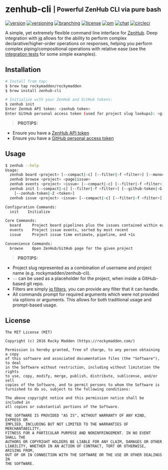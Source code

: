 # zenhub-cli <sub><sup>| Powerful ZenHub CLI via pure bash</sup></sub>
[![version](http://img.shields.io/badge/version-v0.0.0-blue.svg)](https://github.com/rockymadden/zenhub-cli/releases)
[![versioning](http://img.shields.io/badge/versioning-semver-blue.svg)](http://semver.org)
[![branching](http://img.shields.io/badge/branching-github%20flow-f14e32.svg)](https://guides.github.com/introduction/flow/)
[![license](http://img.shields.io/badge/license-mit-3da639.svg)](https://opensource.org/licenses/MIT)
[![pm](http://img.shields.io/badge/pm-zenhub-3f4d9c.svg)](https://www.zenhub.io)
[![chat](http://img.shields.io/badge/chat-slack-e01563.svg)](https://rockymadden-slack.herokuapp.com)
[![circleci](http://img.shields.io/badge/circleci-passing-brightgreen.svg)](https://circleci.com/gh/rockymadden/zenhub-cli)

A simple, yet extremely flexible command line interface for [ZenHub](https://www.zenhub.io). Deep
integration with [jq](https://github.com/stedolan/jq) allows for the ability to perform complex
declarative/higher-order operations on responses, helping you perform complex piping/compositional
operations with relative ease (see the [integration tests](test/integration) for some simple
examples).

## Installation
```bash
# Install from tap:
$ brew tap rockymadden/rockymadden
$ brew install zenhub-cli

# Initialize with your ZenHub and GitHub tokens:
$ zenhub init
Enter ZenHub API token: <zenhub token>
Enter GitHub personal access token (used for project slug lookups): <github token>
```

> __PROTIPS:__
* Ensure you have a [ZenHub API token](https://dashboard.zenhub.io/#/settings)
* Ensure you have a [GitHub personal access token](https://github.com/settings/tokens)

## Usage
```bash
$ zenhub --help
Usage:
  zenhub board <project> [--compact|-c] [--filter|-f <filter>] [--monochrome|-m]
  zenhub browse <project> <page|issue>
  zenhub events <project> <issue> [--compact|-c] [--filter|-f <filter>] [--monochrome|-m]
  zenhub init [--compact|-c] [--filter|-f <filter>] [--github-token|-G <token>] [--monochrome|-m]
    [--zenhub-token|-Z <token>]
  zenhub issue <project> <issue> [--compact|-c] [--filter|-f <filter>] [--monochrome|-m]

Configuration Commands:
  init    Initialize

Core Commands:
  board     Project board pipelines plus the issues contained within each pipeline
  events    Project issue events, sorted by most recent
  issue     Project issue time estimate, pipeline, and +1s

Convenience Commands:
  browse    Open ZenHub/GitHub page for the given project
```

> __PROTIPS:__
* Project slug represented as a combination of username and project name
(e.g. rockymadden/zenhub-cli).
* `--` can be used as a placeholder for the project, when inside a GitHub-based git repo.
* Filters are simply [jq filters](https://stedolan.github.io/jq/manual/), you can provide any filter
that it can handle.
* All commands prompt for required arguments which were not provided via options or arguments. This
allows for both traditional usage and prompt-based usage.

## License
```
The MIT License (MIT)

Copyright (c) 2016 Rocky Madden (https://rockymadden.com/)

Permission is hereby granted, free of charge, to any person obtaining a copy
of this software and associated documentation files (the "Software"), to deal
in the Software without restriction, including without limitation the rights
to use, copy, modify, merge, publish, distribute, sublicense, and/or sell
copies of the Software, and to permit persons to whom the Software is
furnished to do so, subject to the following conditions:

The above copyright notice and this permission notice shall be included in
all copies or substantial portions of the Software.

THE SOFTWARE IS PROVIDED "AS IS", WITHOUT WARRANTY OF ANY KIND, EXPRESS OR
IMPLIED, INCLUDING BUT NOT LIMITED TO THE WARRANTIES OF MERCHANTABILITY,
FITNESS FOR A PARTICULAR PURPOSE AND NONINFRINGEMENT. IN NO EVENT SHALL THE
AUTHORS OR COPYRIGHT HOLDERS BE LIABLE FOR ANY CLAIM, DAMAGES OR OTHER
LIABILITY, WHETHER IN AN ACTION OF CONTRACT, TORT OR OTHERWISE, ARISING FROM,
OUT OF OR IN CONNECTION WITH THE SOFTWARE OR THE USE OR OTHER DEALINGS IN
THE SOFTWARE.
```
